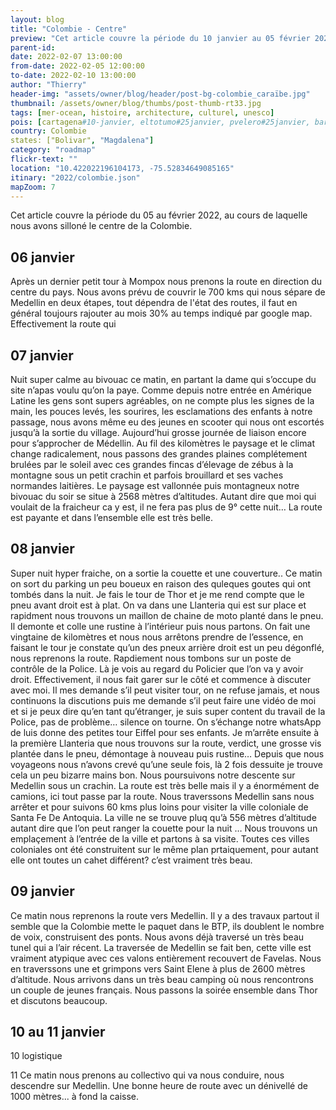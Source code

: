 ```yaml
---
layout: blog
title: "Colombie - Centre"
preview: "Cet article couvre la période du 10 janvier au 05 février 2022, au cours de laquelle nous sommes revenus en Colombie après cette période folle de Covid, avons remis..."
parent-id:
date: 2022-02-07 13:00:00
from-date: 2022-02-05 12:00:00
to-date: 2022-02-10 13:00:00
author: "Thierry"
header-img: "assets/owner/blog/header/post-bg-colombie_caraïbe.jpg"
thumbnail: /assets/owner/blog/thumbs/post-thumb-rt33.jpg
tags: [mer-ocean, histoire, architecture, culturel, unesco]
pois: [cartagena#10-janvier, eltotumo#25janvier, pvelero#25janvier, baranquilla#26-au-30-janvier, stamarta#31janvier, tayrona#01fevrier, tayrona#01fevrier, tayrona#01fevrier, tayrona#01fevrier, tayrona#01fevrier,]
country: Colombie
states: ["Bolivar", "Magdalena"]
category: "roadmap"
flickr-text: ""
location: "10.422022196104173, -75.52834649085165"
itinary: "2022/colombie.json"
mapZoom: 7
---
```


Cet article couvre la période du 05 au  février 2022, au cours de laquelle nous avons silloné le centre de la Colombie.

## 06 janvier

Après un dernier petit tour à Mompox nous prenons la route en direction du centre du pays. Nous avons prévu de couvrir le 700 kms qui nous sépare de Medellin en deux étapes, tout dépendra de l'état des routes, il faut en général toujours rajouter au mois 30% au temps indiqué par google map. Effectivement la route qui 

## 07 janvier

Nuit super calme au bivouac ce matin, en partant la dame qui s’occupe du site n’apas voulu qu’on la paye. Comme depuis notre entrée en Amérique Latine les gens sont supers agréables, on ne compte plus les signes de la main, les pouces levés, les sourires, les esclamations des enfants à notre passage, nous avons même eu des jeunes en scooter qui nous ont escortés jusqu’à la sortie du village.
Aujourd’hui grosse journée de liaison encore pour s’approcher de Médellin. Au fil des kilomètres le paysage et le climat change radicalement, nous passons des grandes plaines complétement brulées par le soleil avec ces grandes fincas d’élevage de zébus à la montagne sous un petit crachin et parfois brouillard et ses vaches normandes laitières. Le paysage est vallonnée puis montagneux notre bivouac du soir se situe à 2568 mètres d’altitudes. Autant dire que moi qui voulait de la fraicheur ca y est, il ne fera pas plus de 9° cette nuit… La route est payante et dans l’ensemble elle est très belle.

## 08 janvier

Super nuit hyper fraiche, on a sortie la couette et une couverture..
Ce matin on sort du parking un peu boueux en raison des quleques goutes qui ont tombés dans la nuit. Je fais le tour de Thor et je me rend compte que le pneu avant droit est à plat. On va dans une Llanteria qui est sur place et rapidment nous trouvons un maillon de chaine de moto planté dans le pneu. Il demonte et colle une rustine à l’intérieur puis nous partons. On fait une vingtaine de kilomètres et nous nous arrêtons prendre de l’essence, en faisant le tour je constate qu’un des pneux arrière droit est un peu dégonflé, nous reprenons la route. Rapdiement nous tombons sur un poste de contrôle de la Police. Là je vois au regard du Policier que l’on va y avoir droit. Effectivement, il nous fait garer sur le côté et commence à discuter avec moi. Il mes demande s’il peut visiter tour, on ne refuse jamais, et nous continuons la discutions puis me demande s’il peut faire une vidéo de moi et si je peux dire qu’en tant qu’étranger, je suis super content du travail de la Police, pas de problème… silence on tourne. On s’échange notre whatsApp de luis donne des petites tour Eiffel pour ses enfants. Je m’arrête ensuite à la première Llanteria que nous trouvons sur la route, verdict, une grosse vis plantée dans le pneu, démontage à nouveau puis rustine… Depuis que nous voyageons nous n’avons crevé qu’une seule fois, là 2 fois dessuite je trouve cela un peu bizarre mains bon. Nous poursuivons notre descente sur Medellin sous un crachin. La route est très belle mais il y a énormément de camions, ici tout passe par la route.
Nous traverssons Medellin sans nous arrêter et pour suivons 60 kms plus loins pour visiter la ville coloniale de Santa Fe De Antoquia. La ville ne se trouve pluq qu’à 556 mètres d’altitude autant dire que l’on peut ranger la couette pour la nuit … Nous trouvons un emplaçement à l’entrée de la ville et partons à sa visite. Toutes ces villes coloniales ont été construitent sur le même plan prtaiquement, pour autant elle ont toutes un cahet différent? c’est vraiment très beau.

## 09 janvier

Ce matin nous reprenons la route vers Medellin. 
Il y a des travaux partout il semble que la Colombie mette le paquet dans le BTP, ils doublent le nombre de voix, construisent des ponts. 
Nous avons déjà traversé un très beau tunel qui a l’air récent.
La traversée de Medellin se fait ben, cette ville est vraiment atypique avec ces valons entièrement recouvert de Favelas.
Nous en traverssons une et grimpons vers Saint Elene à plus de 2600 mètres d’altitude.
Nous arrivons dans un très beau camping où nous rencontrons un couple de jeunes français. Nous passons la soirée ensemble dans Thor et discutons beaucoup.

## 10 au 11 janvier

10 logistique

11 Ce matin nous prenons au collectivo qui va nous conduire, nous descendre sur Medellin. Une bonne heure de route avec un dénivellé de 1000 mètres... à fond la caisse.
